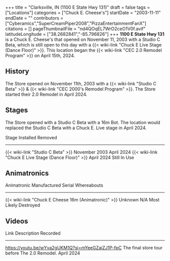 +++
title = "Clarksville, IN (1100 E State Hwy 131)"
draft = false
tags = ["Locations"]
categories = ["Chuck E. Cheese's"]
startDate = "2003-11-11"
endDate = ""
contributors = ["Cyberamics","SuperCreamPiper2008","PizzaEntertainmentFanX"]
citations = []
pageThumbnailFile = "nd4QOqEL7WrO2ceO1V0f.avif"
latitudeLongitude = ["38.2682841","-85.796826"]
+++
**1100 E State Hwy 131** is a Chuck E. Cheese's that opened on November 11, 2003 with a Studio C Beta, which is still open to this day with a {{< wiki-link "Chuck E Live Stage (Dance Floor)" >}}. This location began the {{< wiki-link "CEC 2.0 Remodel Program" >}} on April 15th, 2024.

## History

The Store opened on November 11th, 2003 with a {{< wiki-link "Studio C Beta" >}} & {{< wiki-link "CEC 2000's Remodel Program" >}}. The Store started their 2.0 Remodel in April 2024.

## Stages

The Store opened with a Studio C Beta with a 16m Bot. The location would replaced the Studio C Beta with a Chuck E. Live stage in April 2024.

  Stage                                                      Installed       Removed
  ---------------------------------------------------------- --------------- --------------
  {{< wiki-link "Studio C Beta" >}}                      November 2003   April 2024
  {{< wiki-link "Chuck E Live Stage (Dance Floor)" >}}   April 2024      Still In Use

## Animatronics

  Animatronic                                                Manufactured   Serial   Whereabouts
  ---------------------------------------------------------- -------------- -------- -----------------------
  {{< wiki-link "Chuck E Cheese 16m (Animatronic)" >}}   Unknown        N/A      Most Likely Destroyed

## Videos

  Link                                               Description                                    Recorded
  -------------------------------------------------- ---------------------------------------------- ------------
  https://youtu.be/wYva2gUKM1Q?si=mYeeGZaiZJ1P-fpC   The final store tour before The 2.0 Remodel.   April 2024
